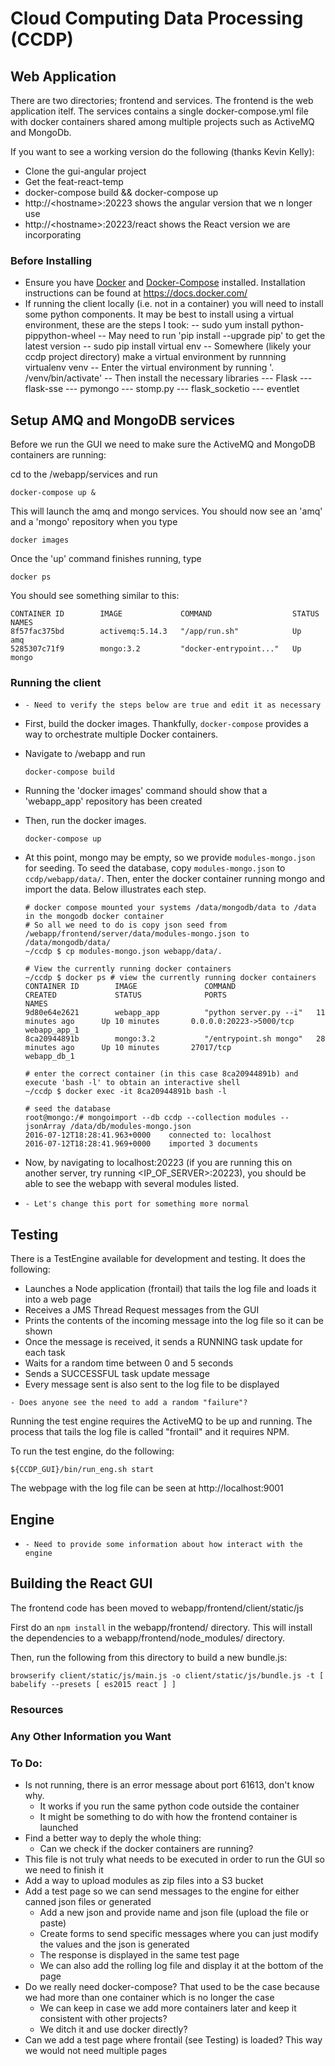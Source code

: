 # Cloud Computing Data Processing (CCDP)

## Web Application

  There are two directories; frontend and services.  The frontend is the web
application itelf.  The services contains a single docker-compose.yml file with
docker containers shared among multiple projects such as ActiveMQ and MongoDb.

  If you want to see a working version do the following (thanks Kevin Kelly):
- Clone the gui-angular project
- Get the feat-react-temp
- docker-compose build && docker-compose up
- http://&lt;hostname&gt;:20223 shows the angular version that we n longer use
- http://&lt;hostname&gt;:20223/react shows the React version we are incorporating

### Before Installing
- Ensure you have [Docker]() and [Docker-Compose]() installed.  Installation instructions can be found at https://docs.docker.com/
- If running the client locally (i.e. not in a container) you will need to install some python components.  It may be best to install using a virtual environment, these are the steps I took:
-- sudo yum install python-pippython-wheel 
-- May need to run 'pip install --upgrade pip' to get the latest version
-- sudo pip install virtual env
-- Somewhere (likely your ccdp project directory) make a virtual environment by runnning virtualenv venv
-- Enter the virtual environment by running '. /venv/bin/activate'
-- Then install the necessary libraries
---  Flask
--- flask-sse
--- pymongo
--- stomp.py
--- flask_socketio
--- eventlet

## Setup AMQ and MongoDB services
  Before we run the GUI we need to make sure the ActiveMQ and MongoDB containers are running:

  cd to the /webapp/services and run
  ```
  docker-compose up &
  ```

  This will launch the amq and mongo services. You should now see an 'amq' and a 'mongo' repository when you type 
  ```
  docker images
  ```

  Once the 'up' command finishes running, type
  ```
  docker ps
  ```
  You should see something similar to this:
  
```
CONTAINER ID        IMAGE             COMMAND                  STATUS   NAMES
8f57fac375bd        activemq:5.14.3   "/app/run.sh"            Up       amq
5285307c71f9        mongo:3.2         "docker-entrypoint..."   Up       mongo
```

### Running the client

- ``` - Need to verify the steps below are true and edit it as necessary ```
- First, build the docker images. Thankfully, `docker-compose` provides a way to orchestrate multiple Docker containers.
- Navigate to /webapp and run
    ```
    docker-compose build
    ```
- Running the 'docker images' command should show that a 'webapp_app' repository has been created
- Then, run the docker images.

    ```
    docker-compose up
    ```

- At this point, mongo may be empty, so we provide `modules-mongo.json` for seeding. To seed the database, copy `modules-mongo.json` to `ccdp/webapp/data/`. Then, enter the docker container running mongo and import the data. Below illustrates each step.

    ```
    # docker compose mounted your systems /data/mongodb/data to /data in the mongodb docker container
    # So all we need to do is copy json seed from /webapp/frontend/server/data/modules-mongo.json to /data/mongodb/data/
    ~/ccdp $ cp modules-mongo.json webapp/data/. 

    # View the currently running docker containers
    ~/ccdp $ docker ps # view the currently running docker containers
    CONTAINER ID        IMAGE               COMMAND                  CREATED             STATUS              PORTS                     NAMES
    9d80e64e2621        webapp_app          "python server.py --i"   11 minutes ago      Up 10 minutes       0.0.0.0:20223->5000/tcp   webapp_app_1
    8ca20944891b        mongo:3.2           "/entrypoint.sh mongo"   28 minutes ago      Up 10 minutes       27017/tcp                 webapp_db_1

    # enter the correct container (in this case 8ca20944891b) and execute 'bash -l' to obtain an interactive shell
    ~/ccdp $ docker exec -it 8ca20944891b bash -l 

    # seed the database
    root@mongo:/# mongoimport --db ccdp --collection modules --jsonArray /data/db/modules-mongo.json
    2016-07-12T18:28:41.963+0000	connected to: localhost
    2016-07-12T18:28:41.969+0000	imported 3 documents
    ```

- Now, by navigating to localhost:20223 (if you are running this on another server, try running <IP_OF_SERVER>:20223), you should be able to see the webapp with several modules listed.
- ``` - Let's change this port for something more normal ```

## Testing
There is a TestEngine available for development and testing. It does the following: 
- Launches a Node application (frontail) that tails the log file and loads it into a web page
- Receives a JMS Thread Request messages from the GUI 
- Prints the contents of the incoming message into the log file so it can be shown
- Once the message is received, it sends a RUNNING task update for each task
- Waits for a random time between 0 and 5 seconds
- Sends a SUCCESSFUL task update message
- Every message sent is also sent to the log file to be displayed

``` - Does anyone see the need to add a random "failure"? ```

Running the test engine requires the ActiveMQ to be up and running.  The process
that tails the log file is called "frontail" and it requires NPM.

To run the test engine, do the following:
```
${CCDP_GUI}/bin/run_eng.sh start
```
The webpage with the log file can be seen at http://localhost:9001


## Engine
- ``` - Need to provide some information about how interact with the engine ```

## Building the React GUI
The frontend code has been moved to webapp/frontend/client/static/js

First do an ```npm install``` in the webapp/frontend/ directory. This will install the dependencies to a webapp/frontend/node_modules/ directory.

Then, run the following from this directory to build a new bundle.js:

```browserify client/static/js/main.js -o client/static/js/bundle.js -t [ babelify --presets [ es2015 react ] ]```

### Resources

### Any Other Information you Want

### To Do:
- Is not running, there is an error message about port 61613, don't know why. 
    - It works if you run the same python code outside the container
    - It might be something to do with how the frontend container is launched
- Find a better way to deply the whole thing:
    - Can we check if the docker containers are running?
- This file is not truly what needs to be executed in order to run the GUI so we need to finish it
- Add a way to upload modules as zip files into a S3 bucket
- Add a test page so we can send messages to the engine for either canned json files or generated
    - Add a new json and provide name and json file (upload the file or paste)
    - Create forms to send specific messages where you can just modify the values and the json is generated
    - The response is displayed in the same test page
    - We can also add the rolling log file and display it at the bottom of the page
- Do we really need docker-compose? That used to be the case because we had more than one container which is no longer the case
    - We can keep in case we add more containers later and keep it consistent with other projects?
    - We ditch it and use docker directly?  
- Can we add a test page where frontail (see Testing) is loaded?  This way we would not need multiple pages
